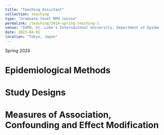```yaml
---
title: "Teaching Assistant"
collection: teaching
type: "Graduate level MPH course"
permalink: /teaching/2014-spring-teaching-1
venue: "GSPH, St. Luke's Internaitonal University, Department of Epidemiology"
date: 2023-04-01
location: "Tokyo, Japan"
---
```


Spring 2024

Epidemiological Methods
======

Study Designs
======

Measures of Association, Confounding and Effect Modification
======